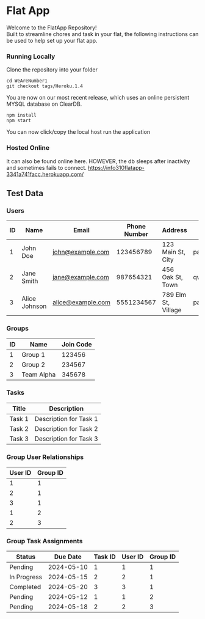 # Flat App 

Welcome to the FlatApp Repository!\
Built to streamline chores and task in your flat, the following instructions can be used to help set up your flat app.

### Running Locally

Clone the repository into your folder

```
cd WeAreNumber1
git checkout tags/Heroku.1.4
```

You are now on our most recent release, which uses an online persistent MYSQL database on ClearDB.


```
npm install
npm start
```

You can now click/copy the local host run the application



### Hosted Online

It can also be found online here. HOWEVER, the db sleeps after inactivity and sometimes fails to connect.
https://info310flatapp-3341a741facc.herokuapp.com/


## Test Data


### Users
|ID| Name          | Email             | Phone Number | Address             | Password     |
|--|---------------|-------------------|--------------|---------------------|--------------|
|1| John Doe      | john@example.com  | 123456789    | 123 Main St, City   | password123  |
|2| Jane Smith    | jane@example.com  | 987654321    | 456 Oak St, Town    | qwerty456    |
|3| Alice Johnson | alice@example.com | 5551234567   | 789 Elm St, Village | pass123      |

### Groups
|ID| Name        | Join Code |
|-|-------------|-----------|
|1 |Group 1     | 123456    |
| 2|Group 2     | 234567    |
| 3|Team Alpha  | 345678    |

### Tasks
| Title  | Description             |
|--------|-------------------------|
| Task 1 | Description for Task 1  |
| Task 2 | Description for Task 2  |
| Task 3 | Description for Task 3  |

### Group User Relationships
| User ID | Group ID |
|---------|----------|
| 1       | 1        |
| 2       | 1        |
| 3       | 1        |
| 1       | 2        |
| 2       | 3        |

### Group Task Assignments
| Status       | Due Date   | Task ID | User ID | Group ID |
|--------------|------------|---------|---------|----------|
| Pending      | 2024-05-10 | 1       | 1       | 1        |
| In Progress  | 2024-05-15 | 2       | 2       | 1        |
| Completed    | 2024-05-20 | 3       | 3       | 1        |
| Pending      | 2024-05-12 | 1       | 1       | 2        |
| Pending      | 2024-05-18 | 2       | 2       | 3        |




